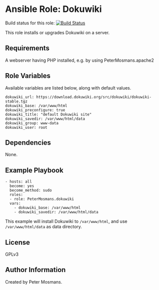 Ansible Role: Dokuwiki
=========

Build status for this role: [![Build Status](https://travis-ci.org/PeterMosmans/ansible-role-dokuwiki.svg)](https://travis-ci.org/PeterMosmans/ansible-role-dokuwiki)


This role installs or upgrades Dokuwiki on a server.


Requirements
------------

A webserver having PHP installed, e.g. by using PeterMosmans.apache2


Role Variables
--------------

Available variables are listed below, along with default values.
```
dokuwiki_url: https://download.dokuwiki.org/src/dokuwiki/dokuwiki-stable.tgz
dokuwiki_base: /var/www/html
dokuwiki_preconfigure: true
dokuwiki_title: "default Dokuwiki site"
dokuwiki_savedir: /var/www/html/data
dokuwiki_group: www-data
dokuwiki_user: root
```


Dependencies
------------

None.


Example Playbook
----------------
```
- hosts: all
  become: yes
  become_method: sudo
  roles:
  - role: PeterMosmans.dokuwiki
  vars:
    - dokuwiki_base: /var/www/html
    - dokuwiki_savedir: /var/www/html/data
```
This example will install Dokuwiki to `/var/www/html`, and use `/var/www/html/data` as data directory.


License
-------

GPLv3


Author Information
------------------

Created by Peter Mosmans.

